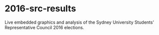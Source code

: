 # 2016-src-results
Live embedded graphics and analysis of the Sydney University Students' Representative Council 2016 elections.
